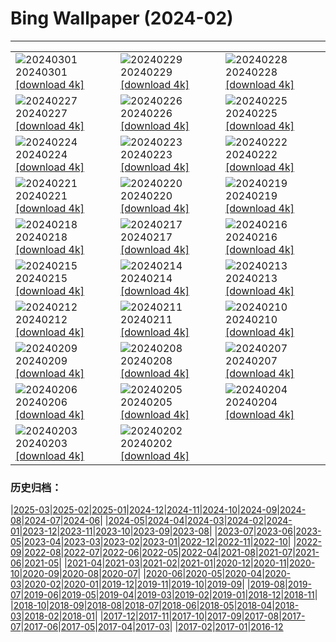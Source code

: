 # Bing Wallpaper (2024-02)
**************

<table><tr><td><img class="wallpaper" src="https://www.bing.com/th?id=OHR.Schmetterlingswiese_DE-DE0613438088_1920x1080.jpg" alt="20240301"> 20240301 <a class="wallpaper_link" href="https://www.bing.com/th?id=OHR.Schmetterlingswiese_DE-DE0613438088_UHD.jpg">[download 4k]</a></td><td><img class="wallpaper" src="https://www.bing.com/th?id=OHR.LeapingSquirrel_DE-DE7623766811_1920x1080.jpg" alt="20240229"> 20240229 <a class="wallpaper_link" href="https://www.bing.com/th?id=OHR.LeapingSquirrel_DE-DE7623766811_UHD.jpg">[download 4k]</a></td><td><img class="wallpaper" src="https://www.bing.com/th?id=OHR.BamburghCastleUK_DE-DE7368019020_1920x1080.jpg" alt="20240228"> 20240228 <a class="wallpaper_link" href="https://www.bing.com/th?id=OHR.BamburghCastleUK_DE-DE7368019020_UHD.jpg">[download 4k]</a></td></tr><tr><td><img class="wallpaper" src="https://www.bing.com/th?id=OHR.PolarBearCubs_DE-DE7089509348_1920x1080.jpg" alt="20240227"> 20240227 <a class="wallpaper_link" href="https://www.bing.com/th?id=OHR.PolarBearCubs_DE-DE7089509348_UHD.jpg">[download 4k]</a></td><td><img class="wallpaper" src="https://www.bing.com/th?id=OHR.GrandCanyonWinter_DE-DE6805018652_1920x1080.jpg" alt="20240226"> 20240226 <a class="wallpaper_link" href="https://www.bing.com/th?id=OHR.GrandCanyonWinter_DE-DE6805018652_UHD.jpg">[download 4k]</a></td><td><img class="wallpaper" src="https://www.bing.com/th?id=OHR.MtPrevostDuncan_DE-DE5893806279_1920x1080.jpg" alt="20240225"> 20240225 <a class="wallpaper_link" href="https://www.bing.com/th?id=OHR.MtPrevostDuncan_DE-DE5893806279_UHD.jpg">[download 4k]</a></td></tr><tr><td><img class="wallpaper" src="https://www.bing.com/th?id=OHR.HanselGretelHouse_DE-DE6769523400_1920x1080.jpg" alt="20240224"> 20240224 <a class="wallpaper_link" href="https://www.bing.com/th?id=OHR.HanselGretelHouse_DE-DE6769523400_UHD.jpg">[download 4k]</a></td><td><img class="wallpaper" src="https://www.bing.com/th?id=OHR.HaghartsinMonastery_DE-DE6295908879_1920x1080.jpg" alt="20240223"> 20240223 <a class="wallpaper_link" href="https://www.bing.com/th?id=OHR.HaghartsinMonastery_DE-DE6295908879_UHD.jpg">[download 4k]</a></td><td><img class="wallpaper" src="https://www.bing.com/th?id=OHR.FrozenSoapBubble_DE-DE1646022530_1920x1080.jpg" alt="20240222"> 20240222 <a class="wallpaper_link" href="https://www.bing.com/th?id=OHR.FrozenSoapBubble_DE-DE1646022530_UHD.jpg">[download 4k]</a></td></tr><tr><td><img class="wallpaper" src="https://www.bing.com/th?id=OHR.YosemiteFirefall_DE-DE4800433927_1920x1080.jpg" alt="20240221"> 20240221 <a class="wallpaper_link" href="https://www.bing.com/th?id=OHR.YosemiteFirefall_DE-DE4800433927_UHD.jpg">[download 4k]</a></td><td><img class="wallpaper" src="https://www.bing.com/th?id=OHR.PeakDistrictNP_DE-DE4372136028_1920x1080.jpg" alt="20240220"> 20240220 <a class="wallpaper_link" href="https://www.bing.com/th?id=OHR.PeakDistrictNP_DE-DE4372136028_UHD.jpg">[download 4k]</a></td><td><img class="wallpaper" src="https://www.bing.com/th?id=OHR.CarnavalTenerife_DE-DE3563683527_1920x1080.jpg" alt="20240219"> 20240219 <a class="wallpaper_link" href="https://www.bing.com/th?id=OHR.CarnavalTenerife_DE-DE3563683527_UHD.jpg">[download 4k]</a></td></tr><tr><td><img class="wallpaper" src="https://www.bing.com/th?id=OHR.DominicaWhales_DE-DE9056542872_1920x1080.jpg" alt="20240218"> 20240218 <a class="wallpaper_link" href="https://www.bing.com/th?id=OHR.DominicaWhales_DE-DE9056542872_UHD.jpg">[download 4k]</a></td><td><img class="wallpaper" src="https://www.bing.com/th?id=OHR.LakeDolomites_DE-DE3348859489_1920x1080.jpg" alt="20240217"> 20240217 <a class="wallpaper_link" href="https://www.bing.com/th?id=OHR.LakeDolomites_DE-DE3348859489_UHD.jpg">[download 4k]</a></td><td><img class="wallpaper" src="https://www.bing.com/th?id=OHR.BackyardBird_DE-DE3770277310_1920x1080.jpg" alt="20240216"> 20240216 <a class="wallpaper_link" href="https://www.bing.com/th?id=OHR.BackyardBird_DE-DE3770277310_UHD.jpg">[download 4k]</a></td></tr><tr><td><img class="wallpaper" src="https://www.bing.com/th?id=OHR.BerlinalePalast_DE-DE2536739383_1920x1080.jpg" alt="20240215"> 20240215 <a class="wallpaper_link" href="https://www.bing.com/th?id=OHR.BerlinalePalast_DE-DE2536739383_UHD.jpg">[download 4k]</a></td><td><img class="wallpaper" src="https://www.bing.com/th?id=OHR.BowingCrane_DE-DE6578691031_1920x1080.jpg" alt="20240214"> 20240214 <a class="wallpaper_link" href="https://www.bing.com/th?id=OHR.BowingCrane_DE-DE6578691031_UHD.jpg">[download 4k]</a></td><td><img class="wallpaper" src="https://www.bing.com/th?id=OHR.MarignyBeads_DE-DE5830440814_1920x1080.jpg" alt="20240213"> 20240213 <a class="wallpaper_link" href="https://www.bing.com/th?id=OHR.MarignyBeads_DE-DE5830440814_UHD.jpg">[download 4k]</a></td></tr><tr><td><img class="wallpaper" src="https://www.bing.com/th?id=OHR.GiantTortoise_DE-DE4591798432_1920x1080.jpg" alt="20240212"> 20240212 <a class="wallpaper_link" href="https://www.bing.com/th?id=OHR.GiantTortoise_DE-DE4591798432_UHD.jpg">[download 4k]</a></td><td><img class="wallpaper" src="https://www.bing.com/th?id=OHR.FolegandrosGreece_DE-DE3993128464_1920x1080.jpg" alt="20240211"> 20240211 <a class="wallpaper_link" href="https://www.bing.com/th?id=OHR.FolegandrosGreece_DE-DE3993128464_UHD.jpg">[download 4k]</a></td><td><img class="wallpaper" src="https://www.bing.com/th?id=OHR.ChinaDragon_DE-DE3426075443_1920x1080.jpg" alt="20240210"> 20240210 <a class="wallpaper_link" href="https://www.bing.com/th?id=OHR.ChinaDragon_DE-DE3426075443_UHD.jpg">[download 4k]</a></td></tr><tr><td><img class="wallpaper" src="https://www.bing.com/th?id=OHR.PegadungRocks_DE-DE2295980114_1920x1080.jpg" alt="20240209"> 20240209 <a class="wallpaper_link" href="https://www.bing.com/th?id=OHR.PegadungRocks_DE-DE2295980114_UHD.jpg">[download 4k]</a></td><td><img class="wallpaper" src="https://www.bing.com/th?id=OHR.MtHoodOregon_DE-DE1892795022_1920x1080.jpg" alt="20240208"> 20240208 <a class="wallpaper_link" href="https://www.bing.com/th?id=OHR.MtHoodOregon_DE-DE1892795022_UHD.jpg">[download 4k]</a></td><td><img class="wallpaper" src="https://www.bing.com/th?id=OHR.StJamesPool_DE-DE1729086692_1920x1080.jpg" alt="20240207"> 20240207 <a class="wallpaper_link" href="https://www.bing.com/th?id=OHR.StJamesPool_DE-DE1729086692_UHD.jpg">[download 4k]</a></td></tr><tr><td><img class="wallpaper" src="https://www.bing.com/th?id=OHR.LakeTahoeRock_DE-DE1626232597_1920x1080.jpg" alt="20240206"> 20240206 <a class="wallpaper_link" href="https://www.bing.com/th?id=OHR.LakeTahoeRock_DE-DE1626232597_UHD.jpg">[download 4k]</a></td><td><img class="wallpaper" src="https://www.bing.com/th?id=OHR.MunichOperaHouse_DE-DE1491407214_1920x1080.jpg" alt="20240205"> 20240205 <a class="wallpaper_link" href="https://www.bing.com/th?id=OHR.MunichOperaHouse_DE-DE1491407214_UHD.jpg">[download 4k]</a></td><td><img class="wallpaper" src="https://www.bing.com/th?id=OHR.DevetashkaCave_DE-DE0726583850_1920x1080.jpg" alt="20240204"> 20240204 <a class="wallpaper_link" href="https://www.bing.com/th?id=OHR.DevetashkaCave_DE-DE0726583850_UHD.jpg">[download 4k]</a></td></tr><tr><td><img class="wallpaper" src="https://www.bing.com/th?id=OHR.VeniceCarnival_DE-DE9873730280_1920x1080.jpg" alt="20240203"> 20240203 <a class="wallpaper_link" href="https://www.bing.com/th?id=OHR.VeniceCarnival_DE-DE9873730280_UHD.jpg">[download 4k]</a></td><td><img class="wallpaper" src="https://www.bing.com/th?id=OHR.AlpineMarmot_DE-DE8110603230_1920x1080.jpg" alt="20240202"> 20240202 <a class="wallpaper_link" href="https://www.bing.com/th?id=OHR.AlpineMarmot_DE-DE8110603230_UHD.jpg">[download 4k]</a></td><td></td></tr></table>

### 历史归档：

|[2025-03](/../2025-03/2025-03.md)|[2025-02](/../2025-02/2025-02.md)|[2025-01](/../2025-01/2025-01.md)|[2024-12](/../2024-12/2024-12.md)|[2024-11](/../2024-11/2024-11.md)|[2024-10](/../2024-10/2024-10.md)|[2024-09](/../2024-09/2024-09.md)|[2024-08](/../2024-08/2024-08.md)|[2024-07](/../2024-07/2024-07.md)|[2024-06](/../2024-06/2024-06.md)|
|[2024-05](/../2024-05/2024-05.md)|[2024-04](/../2024-04/2024-04.md)|[2024-03](/../2024-03/2024-03.md)|[2024-02](/2024-02.md)|[2024-01](/../2024-01/2024-01.md)|[2023-12](/../2023-12/2023-12.md)|[2023-11](/../2023-11/2023-11.md)|[2023-10](/../2023-10/2023-10.md)|[2023-09](/../2023-09/2023-09.md)|[2023-08](/../2023-08/2023-08.md)|
|[2023-07](/../2023-07/2023-07.md)|[2023-06](/../2023-06/2023-06.md)|[2023-05](/../2023-05/2023-05.md)|[2023-04](/../2023-04/2023-04.md)|[2023-03](/../2023-03/2023-03.md)|[2023-02](/../2023-02/2023-02.md)|[2023-01](/../2023-01/2023-01.md)|[2022-12](/../2022-12/2022-12.md)|[2022-11](/../2022-11/2022-11.md)|[2022-10](/../2022-10/2022-10.md)|
|[2022-09](/../2022-09/2022-09.md)|[2022-08](/../2022-08/2022-08.md)|[2022-07](/../2022-07/2022-07.md)|[2022-06](/../2022-06/2022-06.md)|[2022-05](/../2022-05/2022-05.md)|[2022-04](/../2022-04/2022-04.md)|[2021-08](/../2021-08/2021-08.md)|[2021-07](/../2021-07/2021-07.md)|[2021-06](/../2021-06/2021-06.md)|[2021-05](/../2021-05/2021-05.md)|
|[2021-04](/../2021-04/2021-04.md)|[2021-03](/../2021-03/2021-03.md)|[2021-02](/../2021-02/2021-02.md)|[2021-01](/../2021-01/2021-01.md)|[2020-12](/../2020-12/2020-12.md)|[2020-11](/../2020-11/2020-11.md)|[2020-10](/../2020-10/2020-10.md)|[2020-09](/../2020-09/2020-09.md)|[2020-08](/../2020-08/2020-08.md)|[2020-07](/../2020-07/2020-07.md)|
|[2020-06](/../2020-06/2020-06.md)|[2020-05](/../2020-05/2020-05.md)|[2020-04](/../2020-04/2020-04.md)|[2020-03](/../2020-03/2020-03.md)|[2020-02](/../2020-02/2020-02.md)|[2020-01](/../2020-01/2020-01.md)|[2019-12](/../2019-12/2019-12.md)|[2019-11](/../2019-11/2019-11.md)|[2019-10](/../2019-10/2019-10.md)|[2019-09](/../2019-09/2019-09.md)|
|[2019-08](/../2019-08/2019-08.md)|[2019-07](/../2019-07/2019-07.md)|[2019-06](/../2019-06/2019-06.md)|[2019-05](/../2019-05/2019-05.md)|[2019-04](/../2019-04/2019-04.md)|[2019-03](/../2019-03/2019-03.md)|[2019-02](/../2019-02/2019-02.md)|[2019-01](/../2019-01/2019-01.md)|[2018-12](/../2018-12/2018-12.md)|[2018-11](/../2018-11/2018-11.md)|
|[2018-10](/../2018-10/2018-10.md)|[2018-09](/../2018-09/2018-09.md)|[2018-08](/../2018-08/2018-08.md)|[2018-07](/../2018-07/2018-07.md)|[2018-06](/../2018-06/2018-06.md)|[2018-05](/../2018-05/2018-05.md)|[2018-04](/../2018-04/2018-04.md)|[2018-03](/../2018-03/2018-03.md)|[2018-02](/../2018-02/2018-02.md)|[2018-01](/../2018-01/2018-01.md)|
|[2017-12](/../2017-12/2017-12.md)|[2017-11](/../2017-11/2017-11.md)|[2017-10](/../2017-10/2017-10.md)|[2017-09](/../2017-09/2017-09.md)|[2017-08](/../2017-08/2017-08.md)|[2017-07](/../2017-07/2017-07.md)|[2017-06](/../2017-06/2017-06.md)|[2017-05](/../2017-05/2017-05.md)|[2017-04](/../2017-04/2017-04.md)|[2017-03](/../2017-03/2017-03.md)|
|[2017-02](/../2017-02/2017-02.md)|[2017-01](/../2017-01/2017-01.md)|[2016-12](/../2016-12/2016-12.md)